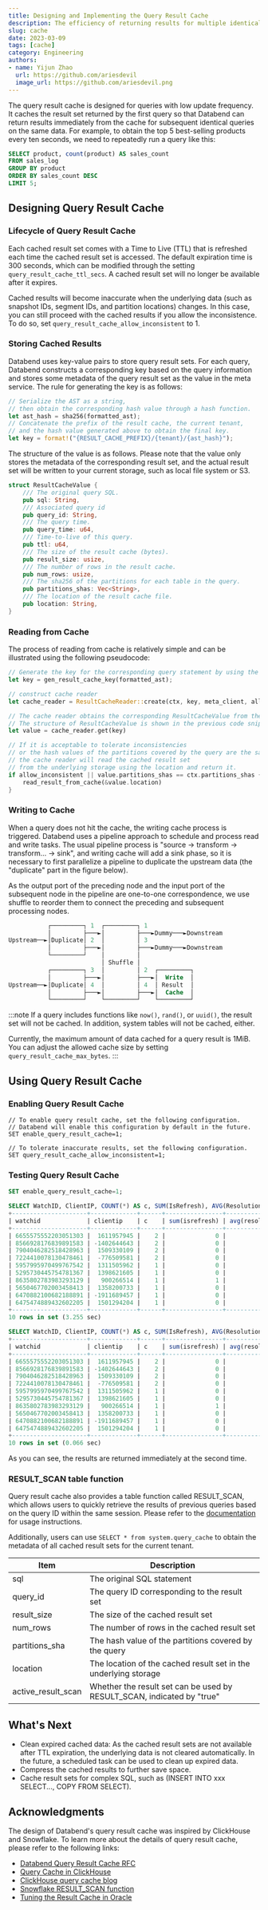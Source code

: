 ```yaml
---
title: Designing and Implementing the Query Result Cache
description: The efficiency of returning results for multiple identical queries has considerably boosted with the introduction of query result cache in Databend 1.0. This post explains how it works.
slug: cache
date: 2023-03-09
tags: [cache]
category: Engineering
authors:
- name: Yijun Zhao
  url: https://github.com/ariesdevil
  image_url: https://github.com/ariesdevil.png
---
```


The query result cache is designed for queries with low update frequency. It caches the result set returned by the first query so that Databend can return results immediately from the cache for subsequent identical queries on the same data. For example, to obtain the top 5 best-selling products every ten seconds, we need to repeatedly run a query like this:

```sql
SELECT product, count(product) AS sales_count
FROM sales_log
GROUP BY product
ORDER BY sales_count DESC
LIMIT 5;
```

## Designing Query Result Cache

### Lifecycle of Query Result Cache

Each cached result set comes with a Time to Live (TTL) that is refreshed each time the cached result set is accessed. The default expiration time is 300 seconds, which can be modified through the setting `query_result_cache_ttl_secs`. A cached result set will no longer be available after it expires.

Cached results will become inaccurate when the underlying data (such as snapshot IDs, segment IDs, and partition locations) changes. In this case, you can still proceed with the cached results if you allow the inconsistence. To do so, set `query_result_cache_allow_inconsistent` to 1.

### Storing Cached Results

Databend uses key-value pairs to store query result sets. For each query, Databend constructs a corresponding key based on the query information and stores some metadata of the query result set as the value in the meta service. The rule for generating the key is as follows:

```rust
// Serialize the AST as a string, 
// then obtain the corresponding hash value through a hash function.
let ast_hash = sha256(formatted_ast);
// Concatenate the prefix of the result cache, the current tenant, 
// and the hash value generated above to obtain the final key.
let key = format!("{RESULT_CACHE_PREFIX}/{tenant}/{ast_hash}");
```

The structure of the value is as follows. Please note that the value only stores the metadata of the corresponding result set, and the actual result set will be written to your current storage, such as local file system or S3.

```rust
struct ResultCacheValue {
    /// The original query SQL.
    pub sql: String,
    /// Associated query id
    pub query_id: String,
    /// The query time.
    pub query_time: u64,
    /// Time-to-live of this query.
    pub ttl: u64,
    /// The size of the result cache (bytes).
    pub result_size: usize,
    /// The number of rows in the result cache.
    pub num_rows: usize,
    /// The sha256 of the partitions for each table in the query.
    pub partitions_shas: Vec<String>,
    /// The location of the result cache file.
    pub location: String,
}
```

### Reading from Cache

The process of reading from cache is relatively simple and can be illustrated using the following pseudocode:

```rust
// Generate the key for the corresponding query statement by using the formatted AST.
let key = gen_result_cache_key(formatted_ast);

// construct cache reader
let cache_reader = ResultCacheReader::create(ctx, key, meta_client, allow_inconsistent);

// The cache reader obtains the corresponding ResultCacheValue from the meta service using the key. 
// The structure of ResultCacheValue is shown in the previous code snippet.
let value = cache_reader.get(key)

// If it is acceptable to tolerate inconsistencies 
// or the hash values of the partitions covered by the query are the same,
// the cache reader will read the cached result set 
// from the underlying storage using the location and return it.
if allow_inconsistent || value.partitions_shas == ctx.partitions_shas {
    read_result_from_cache(&value.location)
}
```

### Writing to Cache

When a query does not hit the cache, the writing cache process is triggered. Databend uses a pipeline approach to schedule and process read and write tasks. The usual pipeline process is "source -> transform -> transform... -> sink", and writing cache will add a sink phase, so it is necessary to first parallelize a pipeline to duplicate the upstream data (the "duplicate" part in the figure below).

As the output port of the preceding node and the input port of the subsequent node in the pipeline are one-to-one correspondence, we use shuffle to reorder them to connect the preceding and subsequent processing nodes.

```sql
           ┌─────────┐ 1  ┌─────────┐ 1
           │         ├───►│         ├───►Dummy───►Downstream
Upstream──►│Duplicate│ 2  │         │ 3
           │         ├───►│         ├───►Dummy───►Downstream
           └─────────┘    │         │
                          │ Shuffle │
           ┌─────────┐ 3  │         │ 2  ┌─────────┐
           │         ├───►│         ├───►│  Write  │
Upstream──►│Duplicate│ 4  │         │ 4  │ Result  │
           │         ├───►│         ├───►│  Cache  │
           └─────────┘    └─────────┘    └─────────┘ 
```

:::note
If a query includes functions like `now()`, `rand()`, or `uuid()`, the result set will not be cached. In addition, system tables will not be cached, either.

Currently, the maximum amount of data cached for a query result is 1MiB. You can adjust the allowed cache size by setting `query_result_cache_max_bytes`.
:::

## Using Query Result Cache

### Enabling Query Result Cache

```
// To enable query result cache, set the following configuration.
// Databend will enable this configuration by default in the future.
SET enable_query_result_cache=1;

// To tolerate inaccurate results, set the following configuration.
SET query_result_cache_allow_inconsistent=1;
```

### Testing Query Result Cache

```sql
SET enable_query_result_cache=1;

SELECT WatchID, ClientIP, COUNT(*) AS c, SUM(IsRefresh), AVG(ResolutionWidth) FROM hits GROUP BY WatchID, ClientIP ORDER BY c DESC LIMIT 10;
+---------------------+-------------+------+----------------+----------------------+
| watchid             | clientip    | c    | sum(isrefresh) | avg(resolutionwidth) |
+---------------------+-------------+------+----------------+----------------------+
| 6655575552203051303 |  1611957945 |    2 |              0 |               1638.0 |
| 8566928176839891583 | -1402644643 |    2 |              0 |               1368.0 |
| 7904046282518428963 |  1509330109 |    2 |              0 |               1368.0 |
| 7224410078130478461 |  -776509581 |    2 |              0 |               1368.0 |
| 5957995970499767542 |  1311505962 |    1 |              0 |               1368.0 |
| 5295730445754781367 |  1398621605 |    1 |              0 |               1917.0 |
| 8635802783983293129 |   900266514 |    1 |              1 |               1638.0 |
| 5650467702003458413 |  1358200733 |    1 |              0 |               1368.0 |
| 6470882100682188891 | -1911689457 |    1 |              0 |               1996.0 |
| 6475474889432602205 |  1501294204 |    1 |              0 |               1368.0 |
+---------------------+-------------+------+----------------+----------------------+
10 rows in set (3.255 sec)

SELECT WatchID, ClientIP, COUNT(*) AS c, SUM(IsRefresh), AVG(ResolutionWidth) FROM hits GROUP BY WatchID, ClientIP ORDER BY c DESC LIMIT 10;
+---------------------+-------------+------+----------------+----------------------+
| watchid             | clientip    | c    | sum(isrefresh) | avg(resolutionwidth) |
+---------------------+-------------+------+----------------+----------------------+
| 6655575552203051303 |  1611957945 |    2 |              0 |               1638.0 |
| 8566928176839891583 | -1402644643 |    2 |              0 |               1368.0 |
| 7904046282518428963 |  1509330109 |    2 |              0 |               1368.0 |
| 7224410078130478461 |  -776509581 |    2 |              0 |               1368.0 |
| 5957995970499767542 |  1311505962 |    1 |              0 |               1368.0 |
| 5295730445754781367 |  1398621605 |    1 |              0 |               1917.0 |
| 8635802783983293129 |   900266514 |    1 |              1 |               1638.0 |
| 5650467702003458413 |  1358200733 |    1 |              0 |               1368.0 |
| 6470882100682188891 | -1911689457 |    1 |              0 |               1996.0 |
| 6475474889432602205 |  1501294204 |    1 |              0 |               1368.0 |
+---------------------+-------------+------+----------------+----------------------+
10 rows in set (0.066 sec)
```

As you can see, the results are returned immediately at the second time.

### RESULT_SCAN table function

Query result cache also provides a table function called RESULT_SCAN, which allows users to quickly retrieve the results of previous queries based on the query ID within the same session. Please refer to the [documentation](https://databend.rs/doc/sql-functions/table-functions/result_scan) for usage instructions.

Additionally, users can use `SELECT * from system.query_cache` to obtain the metadata of all cached result sets for the current tenant.

| Item               | Description                                                            |
|--------------------|------------------------------------------------------------------------|
| sql                | The original SQL statement                                             |
| query_id           | The query ID corresponding to the result set                           |
| result_size        | The size of the cached result set                                      |
| num_rows           | The number of rows in the cached result set                            |
| partitions_sha     | The hash value of the partitions covered by the query                  |
| location           | The location of the cached result set in the underlying storage        |
| active_result_scan | Whether the result set can be used by RESULT_SCAN, indicated by "true" |

## What's Next

- Clean expired cached data: As the cached result sets are not available after TTL expiration, the underlying data is not cleared automatically. In the future, a scheduled task can be used to clean up expired data.
- Compress the cached results to further save space.
- Cache result sets for complex SQL, such as (INSERT INTO xxx SELECT..., COPY FROM SELECT).

## Acknowledgments

The design of Databend's query result cache was inspired by ClickHouse and Snowflake. To learn more about the details of query result cache, please refer to the following links:

- [Databend Query Result Cache RFC](https://databend.rs/doc/contributing/rfcs/query-result-cache)
- [Query Cache in ClickHouse](https://clickhouse.com/docs/en/operations/query-cache/)
- [ClickHouse query cache blog](https://clickhouse.com/blog/introduction-to-the-clickhouse-query-cache-and-design)
- [Snowflake RESULT_SCAN function](https://docs.snowflake.com/en/sql-reference/functions/result_scan)
- [Tuning the Result Cache in Oracle](https://docs.oracle.com/en/database/oracle/oracle-database/19/tgdba/tuning-result-cache.html)
